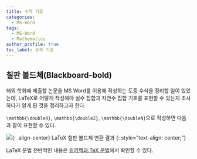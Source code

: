 ```yaml
---
title: 수학 기호
categories:
  - MS-Word
tags:
  - MS-Word
  - Mathematics
author_profile: true
toc_label: 수학 기호
---
```


## 칠판 볼드체(Blackboard-bold)
해외 학회에 제출할 논문을 MS Word를 이용해 작성하는 도중 수식을 정리할 일이 있었는데, LaTeX로 어떻게 작성해야 실수 집합과 자연수 집합 기호를 표현할 수 있는지 조사하다가 알게 된 것을 정리하고자 한다.

`\mathbb{\doubleR}`, `\mathbb{\doubleZ}`, `\mathbb{\doubleN}`으로 작성하면 다음과 같이 표현할 수 있다.

![](https://drive.google.com/uc?export=view&id=18cGHJ8qI6N3g4uKtM0yx7DMzmFhDDhSJ){: .align-center}
LaTeX 칠판 볼드체 변환 결과
{: style="text-align: center;"}

LaTeX 문법 전반적인 내용은 [위키백과:TeX 문법](https://ko.wikipedia.org/wiki/위키백과:TeX_문법)에서 확인할 수 있다.